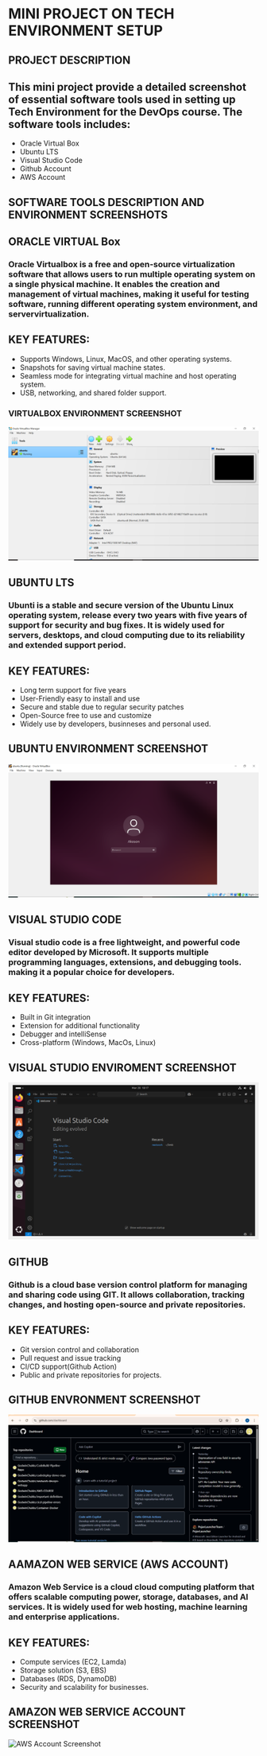 # MINI PROJECT ON TECH ENVIRONMENT SETUP

## PROJECT DESCRIPTION

## This mini project provide a detailed screenshot of essential software tools used in setting up Tech Environment for the DevOps course. The software tools includes:

+ Oracle Virtual Box
+ Ubuntu LTS
+ Visual Studio Code
+ Github Account
+ AWS Account

## SOFTWARE TOOLS DESCRIPTION AND ENVIRONMENT SCREENSHOTS 

## ORACLE VIRTUAL Box

### Oracle Virtualbox is a free and open-source virtualization software that allows users to run multiple operating system on a single physical machine. It enables the creation and management of virtual machines, making it useful for testing software, running different operating system environment, and servervirtualization.

## KEY FEATURES:

+ Supports Windows, Linux, MacOS, and other operating systems.
+ Snapshots for saving virtual machine states.
+ Seamless mode for integrating virtual machine and host operating system.
+ USB, networking, and shared folder support.

### VIRTUALBOX ENVIRONMENT SCREENSHOT

![VirtualBox Screenshot](Image-Files/VirtualBox.PNG)


## UBUNTU LTS

### Ubunti is a stable and secure version of the Ubuntu Linux operating system, release every two years with five years of support for security and bug fixes. It is widely used for servers, desktops, and cloud computing due to its reliability and extended support period.

## KEY FEATURES:

+ Long term support for five years
+ User-Friendly easy to install and use
+ Secure and stable due to regular security patches
+ Open-Source free to use and customize
+ Widely use by developers, businneses and personal used.

## UBUNTU ENVIRONMENT SCREENSHOT

![Ubuntu Screenshot](Image-Files/Ubuntu.PNG)


## VISUAL STUDIO CODE

### Visual studio code is a free lightweight, and powerful code editor developed by Microsoft. It supports multiple programming languages, extensions, and debugging tools. making it a popular choice for developers.

## KEY FEATURES:

+ Built in Git integration
+ Extension for additional functionality
+ Debugger and intelliSense
+ Cross-platform (Windows, MacOs, Linux)

## VISUAL STUDIO ENVIROMENT SCREENSHOT

![VS CODE Screenshot](Image-Files/VS-Code.PNG)


## GITHUB

### Github is a cloud base version control platform for managing and sharing code using GIT. It allows collaboration, tracking changes, and hosting open-source and private repositories. 

## KEY FEATURES: 

+ Git version control and collaboration
+ Pull request and issue tracking
+ CI/CD support(Github Action)
+ Public and private repositories for projects.

## GITHUB ENVRONMENT SCREENSHOT

![Github Screenshot](Image-Files/Github.PNG)


## AAMAZON WEB SERVICE (AWS ACCOUNT)

### Amazon Web Service is a cloud cloud computing platform that offers scalable computing power, storage, databases, and AI services. It is widely used for web hosting, machine learning and enterprise applications.

## KEY FEATURES:

+ Compute services (EC2, Lamda)
+ Storage solution (S3, EBS)
+ Databases (RDS, DynamoDB)
+ Security and scalability for businesses.

## AMAZON WEB SERVICE ACCOUNT SCREENSHOT

![AWS Account Screenshot]()



